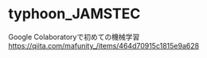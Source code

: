 # typhoon_JAMSTEC

Google Colaboratoryで初めての機械学習
https://qiita.com/mafunity_/items/464d70915c1815e9a628
